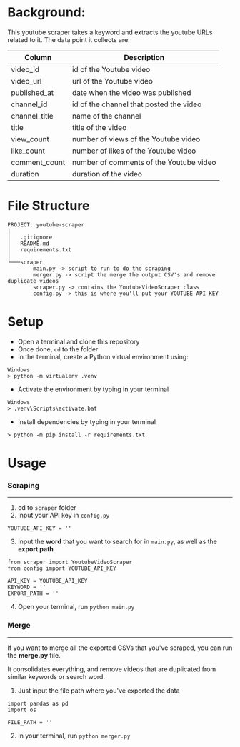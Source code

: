 
# Background:

This youtube scraper takes a keyword and extracts the youtube URLs related to it. The data point it collects are:

| Column        | Description                                   |
| -------       | -----------                                   |
| video_id      | id of the Youtube video                       |
| video_url     | url of the Youtube video                      |
| published_at  | date when the video was published             |
| channel_id    | id of the channel that posted the video       |
| channel_title | name of the channel                           |
| title         | title of the video                            |
| view_count    | number of views of the Youtube video          |
| like_count    | number of likes of the Youtube video          |
| comment_count | number of comments of the Youtube video       |
| duration      | duration of the video                         |

# File Structure

```
PROJECT: youtube-scraper
|
│   .gitignore
│   README.md
│   requirements.txt
│
└───scraper
        main.py -> script to run to do the scraping
        merger.py -> script the merge the output CSV's and remove duplicate videos
        scraper.py -> contains the YoutubeVideoScraper class
        config.py -> this is where you'll put your YOUTUBE API KEY
```

# Setup
- Open a terminal and clone this repository 
- Once done, `cd` to the folder
- In the terminal, create a Python virtual environment using:

```
Windows
> python -m virtualenv .venv
```

- Activate the environment by typing in your terminal
```
Windows
> .venv\Scripts\activate.bat
```

- Install dependencies by typing in your terminal
```
> python -m pip install -r requirements.txt
```

# Usage

### Scraping 
---
1. cd to `scraper` folder
2. Input your API key in `config.py`
```
YOUTUBE_API_KEY = ''
```
3. Input the **word** that you want to search for in `main.py`, as well as the **export path**
```
from scraper import YoutubeVideoScraper
from config import YOUTUBE_API_KEY

API_KEY = YOUTUBE_API_KEY
KEYWORD = ''
EXPORT_PATH = ''
```
4. Open your terminal, run `python main.py`


### Merge
--- 
If you want to merge all the exported CSVs that you've scraped, you can run the **merge.py** file.

It consolidates everything, and remove videos that are duplicated from similar keywords or search word.

1. Just input the file path where you've exported the data
```
import pandas as pd 
import os 

FILE_PATH = ''
```

2. In your terminal, run `python merger.py`